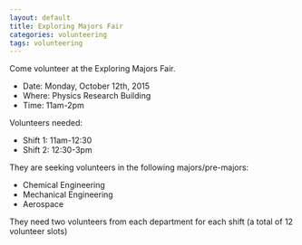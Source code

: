 ```yaml
---
layout: default
title: Exploring Majors Fair
categories: volunteering
tags: volunteering
---
```


Come volunteer at the Exploring Majors Fair.

- Date: Monday, October 12th, 2015
- Where: Physics Research Building
- Time: 11am-2pm



Volunteers needed:

- Shift 1: 11am-12:30
- Shift 2: 12:30-3pm



They are seeking volunteers in the following majors/pre-majors:

- Chemical Engineering
- Mechanical Engineering
- Aerospace


They need two volunteers from each department for each shift (a total of 12 volunteer slots)
